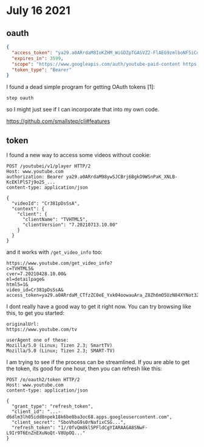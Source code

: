 # July 16 2021

## oauth

~~~json
{
  "access_token": "ya29.a0ARrdaM8IoKZHM_WiGDZpTGASVZ2-FlAEG9zmlboNF5iCovX0b7...",
  "expires_in": 3599,
  "scope": "https://www.googleapis.com/auth/youtube-paid-content https://www.googleapis.com/auth/youtube",
  "token_type": "Bearer"
}
~~~

I found a dead simple program for getting OAuth tokens [1]:

~~~
step oauth
~~~

so I might just see if I can incorporate that into my own code.

https://github.com/smallstep/cli#features

## token

I found a new way to access some videos without cookie:

~~~
POST /youtubei/v1/player HTTP/2
Host: www.youtube.com
authorization: Bearer ya29.a0ARrdaM98ywSJCBrj6BgkO9WSnPaK_XNLB-KcEKlPlS7j9o2S_...
content-type: application/json

{
  "videoId": "Cr381pDsSsA",
  "context": {
    "client": {
      "clientName": "TVHTML5",
      "clientVersion": "7.20210713.10.00"
    }
  }
}
~~~

and it works with `/get_video_info` too:

~~~
https://www.youtube.com/get_video_info?
c=TVHTML5&
cver=7.20210428.10.00&
el=detailpage&
html5=1&
video_id=Cr381pDsSsA&
access_token=ya29.a0ARrdaM_CTfzZC0eE_Yxk04oowauAra_Z8Zh6mO5UzN84XYNot32JyYqcCG...
~~~

I dont really have a good way to get it right now. You can try browsing like
this, to get you started:

~~~
originalUrl:
https://www.youtube.com/tv

userAgent one of these:
Mozilla/5.0 (Linux; Tizen 2.3; SmartTV)
Mozilla/5.0 (Linux; Tizen 2.3; SMART-TV)
~~~

I am trying to see if the process can be streamlined. If you are able to get
the token, its good for one hour, then you can refresh like this:

~~~
POST /o/oauth2/token HTTP/2
Host: www.youtube.com
content-type: application/json

{
  "grant_type": "refresh_token",
  "client_id": "...-d6dlm3lh05idd8npek18k6be8ba3oc68.apps.googleusercontent.com",
  "client_secret": "SboVhoG9s0rNafixCSG...",
  "refresh_token": "1//0fvQm8klSPFldCgYIARAAGA8SNwF-L9Ir9T6EnZnEXuNoQt-V8UpOQ..."
}
~~~
